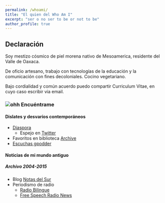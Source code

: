 ```yaml
---
permalink: /whoami/
title: "El quien del Who Am I"
excerpt: "ser o no ser to be or not to be"
author_profile: true
---
```


## Declaración

 Soy mestizo cósmico de piel morena nativo de Mesoamerica, residente del Valle de Oaxaca.

 De oficio artesano, trabajo con tecnologías de la educación y la comunicación con fines decoloniales. Cocino vegetariano.

 Bajo cordialidad y común acuerdo puedo compartir Curriculum Vitae, en cuyo caso escribir via email.

### ![ohh](https://web.archive.org/web/20091027042652/http://www.geocities.com/neda97a/tn_arrow33.gif) Encuéntrame

#### Dislates y desvaríos contemporáneos

- [Diaspora](http://diasp.org/u/vlax "Mis medios a medias")
	- Espejo en [Twitter](https://twitter.com/vlax_)
- Favoritos en biblioteca [Archive](https://archive.org/details/fav-vlax)
- [Escuchas gpodder](https://gpodder.net/user/vlax/)

#### Noticias de mi mundo antiguo
##### Archivo 2004-2015
- Blog [Notas del Sur](http://notasdelsur.wordpress.com)
- Periodismo de radio
	- [Radio Bilingue](http://is.gd/rbvfg)
	- [Free Speech Radio News](https://fsrn.org/search/node/vladimir+flores)

